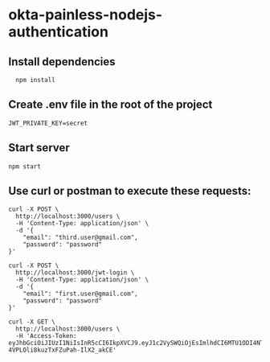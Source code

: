 # okta-painless-nodejs-authentication
## Install dependencies
```
  npm install
```

## Create .env file in the root of the project
```
JWT_PRIVATE_KEY=secret
```

## Start server
```
npm start
```

## Use curl or postman to execute these requests:
```
curl -X POST \
  http://localhost:3000/users \
  -H 'Content-Type: application/json' \
  -d '{
	"email": "third.user@gmail.com",
	"password": "password"
}'
```

```
curl -X POST \
  http://localhost:3000/jwt-login \
  -H 'Content-Type: application/json' \
  -d '{
	"email": "first.user@gmail.com",
	"password": "password"
}'
```

```
curl -X GET \
  http://localhost:3000/users \
  -H 'Access-Token: eyJhbGciOiJIUzI1NiIsInR5cCI6IkpXVCJ9.eyJ1c2VySWQiOjEsImlhdCI6MTU1ODI4NTA0MX0.7jzfXrVM35A24-4VPLOli8kuzTxFZuPah-IlX2_akCE'
```
